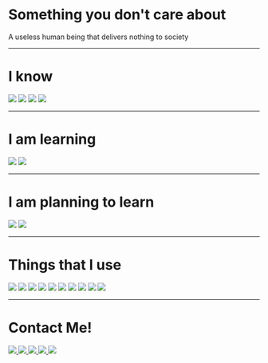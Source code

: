 <h1>Something you don't care about</h1>
<p>A useless human being that delivers nothing to society</p>

---

<div>
    <h1>I know</h1>
    <div>
        <img src="https://img.shields.io/badge/JavaScript-F7DF1E?&style=for-the-badge&logo=JavaScript&logoColor=black" />
        <img src="https://img.shields.io/badge/CSS-1572B6?&style=for-the-badge&logo=CSS3&logoColor=white" />
        <img src="https://img.shields.io/badge/HTML5-E34F26?&style=for-the-badge&logo=HTML5&logoColor=white" />
        <img src="https://img.shields.io/badge/tailwindcss-%2338bdf8.svg?style=for-the-badge&logo=tailwind-css&logoColor=white" />
    </div>

---

<div>
    <h1>I am learning</h1>
    <div>
        <div>
            <img src="https://img.shields.io/badge/tailwindcss-%2338bdf8.svg?style=for-the-badge&logo=tailwind-css&logoColor=white" />
            <img src="https://img.shields.io/badge/JavaScript-F7DF1E?&style=for-the-badge&logo=JavaScript&logoColor=black" />
        </div>
    </div>
<div>

---

<div>
    <h1>I am planning to learn</h1>
    <div>
        <div>
            <img src="https://img.shields.io/badge/Swift-FA7343?&style=for-the-badge&logo=Swift&logoColor=white" />
            <img src="https://img.shields.io/badge/vuejs-%2335495e.svg?style=for-the-badge&logo=vuedotjs&logoColor=%234FC08D" />
        </div>
    </div>
</div>

---

<h1>Things that I use</h1>
<div>
    <img src="https://img.shields.io/badge/Spotify-1ED760?style=for-the-badge&logo=spotify&logoColor=white" />
    <img src="https://img.shields.io/badge/MacOS-3888B5?&style=for-the-badge&logo=Apple&logoColor=white" />
    <img src="https://img.shields.io/badge/iOS-D33D3F?&style=for-the-badge&logo=Apple&logoColor=white" />
    <img src="https://img.shields.io/badge/Safari-000000?style=for-the-badge&logo=Safari&logoColor=white" />
    <img src="https://img.shields.io/badge/Brave-FB542B?style=for-the-badge&logo=Brave&logoColor=white" />
    <img src="https://img.shields.io/badge/Firefox-FF7139?style=for-the-badge&logo=Firefox-Browser&logoColor=white" />
    <img src="https://img.shields.io/badge/Visual%20Studio%20Code-0078d7.svg?style=for-the-badge&logo=visual-studio-code&logoColor=white" />
    <img src="https://img.shields.io/badge/Xcode-007ACC?style=for-the-badge&logo=Xcode&logoColor=white" />
    <img src="https://img.shields.io/badge/Github-181717?&style=for-the-badge&logo=GitHub" />
    <img src="https://img.shields.io/badge/Creative%20Cloud-DA1F26?&style=for-the-badge&logo=Adobe-Creative-Cloud" />
</div>

---

<h1>Contact Me!</h1>
<div>
    <a href="https://discord.com/users/389759544776982528">
        <img src="https://img.shields.io/badge/Discord-7289DA?style=for-the-badge&logo=discord&logoColor=white" />
    </a>
    <a href="https://twitter.com/MrGigiThebunny">
        <img src="https://img.shields.io/badge/Twitter-1DA1F2?style=for-the-badge&logo=twitter&logoColor=white" />
    </a>
    <a href="https://github.com/DarthGigi" target="_blank">
        <img src="https://img.shields.io/badge/GitHub-181717?style=for-the-badge&logo=github&logoColor=white" />
    </a>
    <a href="https://reddit.com/u/TheMagicZeus">
        <img src="https://img.shields.io/badge/Reddit-FF4500?style=for-the-badge&logo=reddit&logoColor=white" />
    </a>
    <a href="mailto:mrgigithedev@gmail.com">
        <img src="https://img.shields.io/badge/Email-D14836?style=for-the-badge&logo=Gmail&logoColor=white" />
    </a>
</div>
